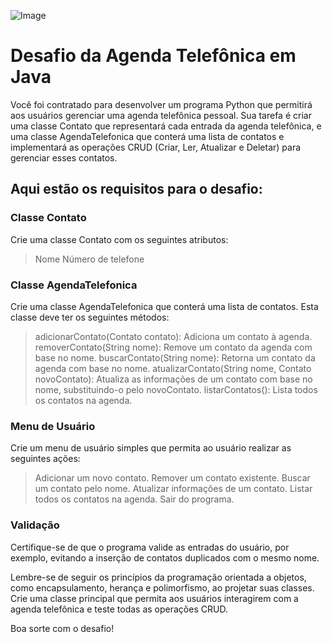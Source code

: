 ![Image](https://user-images.githubusercontent.com/1438075/268648103-33179f28-1404-461a-8c63-78684b510b8a.png)

# Desafio da Agenda Telefônica em Java

Você foi contratado para desenvolver um programa Python que permitirá aos usuários gerenciar uma agenda telefônica pessoal. Sua tarefa é criar uma classe Contato que representará cada entrada da agenda telefônica, e uma classe AgendaTelefonica que conterá uma lista de contatos e implementará as operações CRUD (Criar, Ler, Atualizar e Deletar) para gerenciar esses contatos.

## Aqui estão os requisitos para o desafio:

### Classe Contato
Crie uma classe Contato com os seguintes atributos:
> Nome
> Número de telefone

### Classe AgendaTelefonica
Crie uma classe AgendaTelefonica que conterá uma lista de contatos. Esta classe deve ter os seguintes métodos:
> adicionarContato(Contato contato): Adiciona um contato à agenda.
> removerContato(String nome): Remove um contato da agenda com base no nome.
> buscarContato(String nome): Retorna um contato da agenda com base no nome.
> atualizarContato(String nome, Contato novoContato): Atualiza as informações de um contato com base no nome, 
substituindo-o pelo novoContato.
> listarContatos(): Lista todos os contatos na agenda.

### Menu de Usuário
Crie um menu de usuário simples que permita ao usuário realizar as seguintes ações:
> Adicionar um novo contato.
> Remover um contato existente.
> Buscar um contato pelo nome.
> Atualizar informações de um contato.
> Listar todos os contatos na agenda.
> Sair do programa.

### Validação
Certifique-se de que o programa valide as entradas do usuário, por exemplo, evitando a inserção de contatos duplicados com o mesmo nome.

Lembre-se de seguir os princípios da programação orientada a objetos, como encapsulamento, herança e polimorfismo, ao projetar suas classes. Crie uma classe principal que permita aos usuários interagirem com a agenda telefônica e teste todas as operações CRUD.

Boa sorte com o desafio!